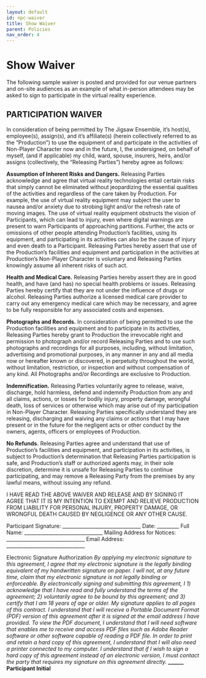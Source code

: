 ```yaml
---
layout: default
id: npc-waiver
title: Show Waiver
parent: Policies
nav_order: 4
---
```


#  Show Waiver
The following sample waiver is posted and provided for our venue partners and on-site audiences as an example of what in-person attendees may be asked to sign to participate in the virtual reality experience. 

## **PARTICIPATION WAIVER**

In consideration of being permitted by The Jigsaw Ensemble, it’s host(s), employee(s), assign(s), and it’s affiliate(s) (herein collectively referred to as the “Production”) to use the equipment of and participate in the activities of Non-Player Character now and in the future, I, the undersigned, on behalf of myself, (and if applicable) my child, ward, spouse, insurers, heirs, and/or assigns (collectively, the “Releasing Parties”) hereby agree as follows:

**Assumption of Inherent Risks and Dangers.** Releasing Parties acknowledge and agree that virtual reality technologies entail certain risks that simply cannot be eliminated without jeopardizing the essential qualities of the activities and regardless of the care taken by Production. For example, the use of virtual reality equipment may subject the user to nausea and/or anxiety due to strobing light and/or the refresh rate of moving images. The use of virtual reality equipment obstructs the vision of Participants, which can lead to injury, even where digital warnings are present to warn Participants of approaching partitions. Further, the acts or omissions of other people attending Production’s facilities, using its equipment, and participating in its activities can also be the cause of injury and even death to a Participant. Releasing Parties hereby assert that use of the Production’s facilities and equipment and participation in the activities at Production’s Non-Player Character is voluntary and Releasing Parties knowingly assume all inherent risks of such act.

**Health and Medical Care.** Releasing Parties hereby assert they are in good health, and have (and has) no special health problems or issues. Releasing Parties hereby certify that they are not under the influence of drugs or alcohol. Releasing Parties authorize a licensed medical care provider to carry out any emergency medical care which may be necessary, and agree to be fully responsible for any associated costs and expenses.

**Photographs and Records.** In consideration of being permitted to use the Production facilities and equipment and to participate in its activities, Releasing Parties hereby grant to Production the irrevocable right and permission to photograph and/or record Releasing Parties and to use such photographs and recordings for all purposes, including, without limitation, advertising and promotional purposes, in any manner in any and all media now or hereafter known or discovered, in perpetuity throughout the world, without limitation, restriction, or inspection and without compensation of any kind. All Photographs and/or Recordings are exclusive to Production.

**Indemnification.** Releasing Parties voluntarily agree to release, waive, discharge, hold harmless, defend and indemnify Production from any and all claims, actions, or losses for bodily injury, property damage, wrongful death, loss of services or otherwise which may arise out of my participation in Non-Player Character. Releasing Parties specifically understand they are releasing, discharging and waiving any claims or actions that I may have present or in the future for the negligent acts or other conduct by the owners, agents, officers or employees of Production.

**No Refunds.** Releasing Parties agree and understand that use of Production’s facilities and equipment, and participation in its activities, is subject to Production’s determination that Releasing Parties participation is safe, and Production’s staff or authorized agents may, in their sole discretion, determine it is unsafe for Releasing Parties to continue participating, and may remove a Releasing Party from the premises by any lawful means, without issuing any refund.

I HAVE READ THE ABOVE WAIVER AND RELEASE AND BY SIGNING IT AGREE THAT IT IS MY INTENTION TO EXEMPT AND RELIEVE PRODUCTION FROM LIABILITY FOR PERSONAL INJURY, PROPERTY DAMAGE, OR WRONGFUL DEATH CAUSED BY NEGLIGENCE OR ANY OTHER CAUSE. 

Participant Signature:		    ________________________________    Date: _________
Full Name:			              ________________________________
Mailing Address for Notices:	________________________________
Email Address:		          	________________________________

Electronic Signature Authorization
*By applying my electronic signature to this agreement, I agree that my electronic signature is the legally binding equivalent of my handwritten signature on paper. I will not, at any future time, claim that my electronic signature is not legally binding or enforceable. By electronically signing and submitting this agreement, I 1) acknowledge that I have read and fully understand the terms of the agreement; 2) voluntarily agree to be bound by this agreement; and 3) certify that I am 18 years of age or older. My signature applies to all pages of this contract. I understand that I will receive a Portable Document Format (PDF) version of this agreement after it is signed at the email address I have provided. To view the PDF document, I understand that I will need software that enables me to receive and access PDF files such as Adobe Reader software or other software capable of reading a PDF file. In order to print and retain a hard copy of this agreement, I understand that I will also need a printer connected to my computer. I understand that if I wish to sign a hard copy of this agreement instead of an electronic version, I must contact the party that requires my signature on this agreement directly.* **______ Participant Initial**
